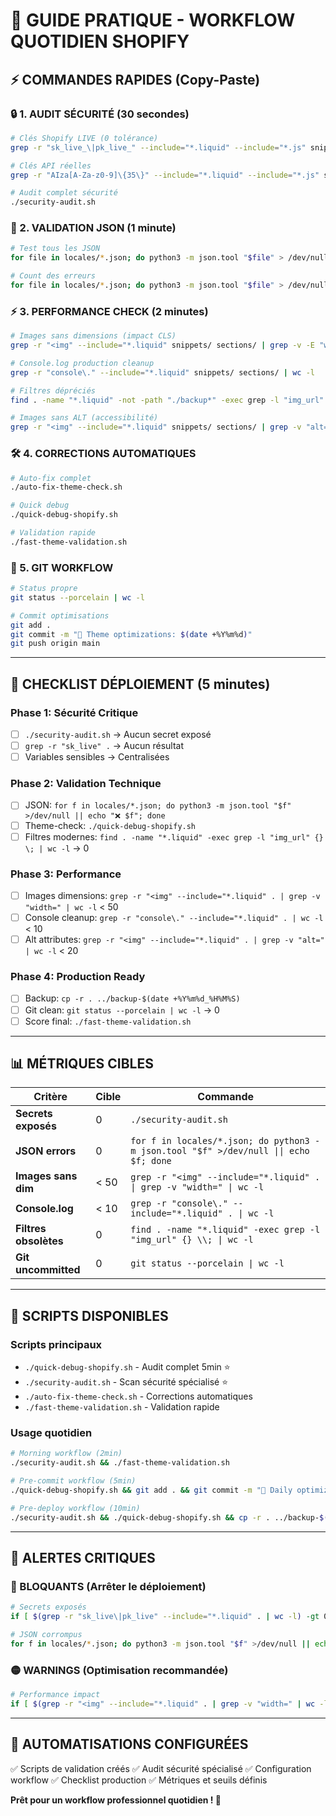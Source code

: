 # 🚀 GUIDE PRATIQUE - WORKFLOW QUOTIDIEN SHOPIFY

## ⚡ COMMANDES RAPIDES (Copy-Paste)

### 🔒 1. AUDIT SÉCURITÉ (30 secondes)
```bash
# Clés Shopify LIVE (0 tolérance)
grep -r "sk_live_\|pk_live_" --include="*.liquid" --include="*.js" snippets/ sections/ templates/ assets/ || echo "✅ Aucune clé LIVE"

# Clés API réelles
grep -r "AIza[A-Za-z0-9]\{35\}" --include="*.liquid" --include="*.js" snippets/ sections/ templates/ assets/ || echo "✅ Aucune clé API"

# Audit complet sécurité
./security-audit.sh
```

### 📝 2. VALIDATION JSON (1 minute)
```bash
# Test tous les JSON
for file in locales/*.json; do python3 -m json.tool "$file" > /dev/null && echo "✅ $(basename $file)" || echo "❌ $(basename $file)"; done

# Count des erreurs
for file in locales/*.json; do python3 -m json.tool "$file" > /dev/null 2>&1 || echo "ERREUR: $file"; done | wc -l
```

### ⚡ 3. PERFORMANCE CHECK (2 minutes)
```bash
# Images sans dimensions (impact CLS)
grep -r "<img" --include="*.liquid" snippets/ sections/ | grep -v -E "width=|height=" | wc -l

# Console.log production cleanup
grep -r "console\." --include="*.liquid" snippets/ sections/ | wc -l

# Filtres dépréciés
find . -name "*.liquid" -not -path "./backup*" -exec grep -l "img_url" {} \; | wc -l

# Images sans ALT (accessibilité)
grep -r "<img" --include="*.liquid" snippets/ sections/ | grep -v "alt=" | wc -l
```

### 🛠️ 4. CORRECTIONS AUTOMATIQUES
```bash
# Auto-fix complet
./auto-fix-theme-check.sh

# Quick debug
./quick-debug-shopify.sh

# Validation rapide
./fast-theme-validation.sh
```

### 📁 5. GIT WORKFLOW
```bash
# Status propre
git status --porcelain | wc -l

# Commit optimisations
git add .
git commit -m "🎯 Theme optimizations: $(date +%Y%m%d)"
git push origin main
```

---

## 🎯 CHECKLIST DÉPLOIEMENT (5 minutes)

### Phase 1: Sécurité Critique
- [ ] `./security-audit.sh` → Aucun secret exposé
- [ ] `grep -r "sk_live" .` → Aucun résultat
- [ ] Variables sensibles → Centralisées

### Phase 2: Validation Technique
- [ ] JSON: `for f in locales/*.json; do python3 -m json.tool "$f" >/dev/null || echo "❌ $f"; done`
- [ ] Theme-check: `./quick-debug-shopify.sh`
- [ ] Filtres modernes: `find . -name "*.liquid" -exec grep -l "img_url" {} \; | wc -l` → 0

### Phase 3: Performance
- [ ] Images dimensions: `grep -r "<img" --include="*.liquid" . | grep -v "width=" | wc -l` < 50
- [ ] Console cleanup: `grep -r "console\." --include="*.liquid" . | wc -l` < 10
- [ ] Alt attributes: `grep -r "<img" --include="*.liquid" . | grep -v "alt=" | wc -l` < 20

### Phase 4: Production Ready
- [ ] Backup: `cp -r . ../backup-$(date +%Y%m%d_%H%M%S)`
- [ ] Git clean: `git status --porcelain | wc -l` → 0
- [ ] Score final: `./fast-theme-validation.sh`

---

## 📊 MÉTRIQUES CIBLES

| Critère | Cible | Commande |
|---------|-------|----------|
| **Secrets exposés** | 0 | `./security-audit.sh` |
| **JSON errors** | 0 | `for f in locales/*.json; do python3 -m json.tool "$f" >/dev/null \|\| echo $f; done` |
| **Images sans dim** | < 50 | `grep -r "<img" --include="*.liquid" . \| grep -v "width=" \| wc -l` |
| **Console.log** | < 10 | `grep -r "console\." --include="*.liquid" . \| wc -l` |
| **Filtres obsolètes** | 0 | `find . -name "*.liquid" -exec grep -l "img_url" {} \\; \| wc -l` |
| **Git uncommitted** | 0 | `git status --porcelain \| wc -l` |

---

## 🔧 SCRIPTS DISPONIBLES

### Scripts principaux
- `./quick-debug-shopify.sh` - Audit complet 5min ⭐
- `./security-audit.sh` - Scan sécurité spécialisé ⭐
- `./auto-fix-theme-check.sh` - Corrections automatiques
- `./fast-theme-validation.sh` - Validation rapide

### Usage quotidien
```bash
# Morning workflow (2min)
./security-audit.sh && ./fast-theme-validation.sh

# Pre-commit workflow (5min)
./quick-debug-shopify.sh && git add . && git commit -m "🎯 Daily optimizations"

# Pre-deploy workflow (10min)
./security-audit.sh && ./quick-debug-shopify.sh && cp -r . ../backup-$(date +%Y%m%d)
```

---

## 🚨 ALERTES CRITIQUES

### 🔴 BLOQUANTS (Arrêter le déploiement)
```bash
# Secrets exposés
if [ $(grep -r "sk_live\|pk_live" --include="*.liquid" . | wc -l) -gt 0 ]; then echo "🚨 SECRETS EXPOSÉS!"; fi

# JSON corrompus
for f in locales/*.json; do python3 -m json.tool "$f" >/dev/null || echo "🚨 JSON CORROMPU: $f"; done
```

### 🟡 WARNINGS (Optimisation recommandée)
```bash
# Performance impact
if [ $(grep -r "<img" --include="*.liquid" . | grep -v "width=" | wc -l) -gt 100 ]; then echo "⚠️ Trop d'images sans dimensions"; fi
```

---

## 🎉 AUTOMATISATIONS CONFIGURÉES

✅ Scripts de validation créés
✅ Audit sécurité spécialisé
✅ Configuration workflow
✅ Checklist production
✅ Métriques et seuils définis

**Prêt pour un workflow professionnel quotidien ! 🚀**
